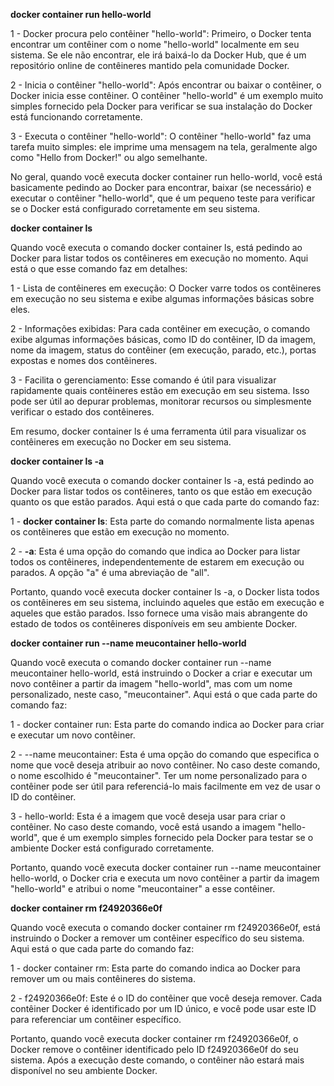 **docker container run hello-world**

1 - Docker procura pelo contêiner "hello-world": Primeiro, o Docker tenta encontrar um contêiner com o nome "hello-world" localmente em seu sistema. Se ele não encontrar, ele irá baixá-lo da Docker Hub, que é um repositório online de contêineres mantido pela comunidade Docker.

2 - Inicia o contêiner "hello-world": Após encontrar ou baixar o contêiner, o Docker inicia esse contêiner. O contêiner "hello-world" é um exemplo muito simples fornecido pela Docker para verificar se sua instalação do Docker está funcionando corretamente.

3 - Executa o contêiner "hello-world": O contêiner "hello-world" faz uma tarefa muito simples: ele imprime uma mensagem na tela, geralmente algo como "Hello from Docker!" ou algo semelhante.

No geral, quando você executa docker container run hello-world, você está basicamente pedindo ao Docker para encontrar, baixar (se necessário) e executar o contêiner "hello-world", que é um pequeno teste para verificar se o Docker está configurado corretamente em seu sistema.

**docker container ls**

Quando você executa o comando docker container ls, está pedindo ao Docker para listar todos os contêineres em execução no momento. Aqui está o que esse comando faz em detalhes:

1 - Lista de contêineres em execução: O Docker varre todos os contêineres em execução no seu sistema e exibe algumas informações básicas sobre eles.

2 - Informações exibidas: Para cada contêiner em execução, o comando exibe algumas informações básicas, como ID do contêiner, ID da imagem, nome da imagem, status do contêiner (em execução, parado, etc.), portas expostas e nomes dos contêineres.

3 - Facilita o gerenciamento: Esse comando é útil para visualizar rapidamente quais contêineres estão em execução em seu sistema. Isso pode ser útil ao depurar problemas, monitorar recursos ou simplesmente verificar o estado dos contêineres.

Em resumo, docker container ls é uma ferramenta útil para visualizar os contêineres em execução no Docker em seu sistema.

**docker container ls -a**

Quando você executa o comando docker container ls -a, está pedindo ao Docker para listar todos os contêineres, tanto os que estão em execução quanto os que estão parados. Aqui está o que cada parte do comando faz:

1 - **docker container ls**: Esta parte do comando normalmente lista apenas os contêineres que estão em execução no momento.

2 - **-a**: Esta é uma opção do comando que indica ao Docker para listar todos os contêineres, independentemente de estarem em execução ou parados. A opção "a" é uma abreviação de "all".

Portanto, quando você executa docker container ls -a, o Docker lista todos os contêineres em seu sistema, incluindo aqueles que estão em execução e aqueles que estão parados. Isso fornece uma visão mais abrangente do estado de todos os contêineres disponíveis em seu ambiente Docker.

**docker container run --name meucontainer hello-world**

Quando você executa o comando docker container run --name meucontainer hello-world, está instruindo o Docker a criar e executar um novo contêiner a partir da imagem "hello-world", mas com um nome personalizado, neste caso, "meucontainer". Aqui está o que cada parte do comando faz:

1 - docker container run: Esta parte do comando indica ao Docker para criar e executar um novo contêiner.

2 - --name meucontainer: Esta é uma opção do comando que especifica o nome que você deseja atribuir ao novo contêiner. No caso deste comando, o nome escolhido é "meucontainer". Ter um nome personalizado para o contêiner pode ser útil para referenciá-lo mais facilmente em vez de usar o ID do contêiner.

3 - hello-world: Esta é a imagem que você deseja usar para criar o contêiner. No caso deste comando, você está usando a imagem "hello-world", que é um exemplo simples fornecido pela Docker para testar se o ambiente Docker está configurado corretamente.

Portanto, quando você executa docker container run --name meucontainer hello-world, o Docker cria e executa um novo contêiner a partir da imagem "hello-world" e atribui o nome "meucontainer" a esse contêiner.

**docker container rm f24920366e0f**

Quando você executa o comando docker container rm f24920366e0f, está instruindo o Docker a remover um contêiner específico do seu sistema. Aqui está o que cada parte do comando faz:

1 - docker container rm: Esta parte do comando indica ao Docker para remover um ou mais contêineres do sistema.

2 - f24920366e0f: Este é o ID do contêiner que você deseja remover. Cada contêiner Docker é identificado por um ID único, e você pode usar este ID para referenciar um contêiner específico.

Portanto, quando você executa docker container rm f24920366e0f, o Docker remove o contêiner identificado pelo ID f24920366e0f do seu sistema. Após a execução deste comando, o contêiner não estará mais disponível no seu ambiente Docker.
